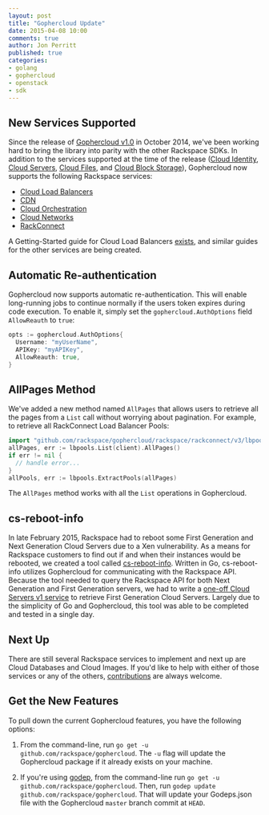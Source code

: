```yaml
---
layout: post
title: "Gophercloud Update"
date: 2015-04-08 10:00
comments: true
author: Jon Perritt
published: true
categories:
- golang
- gophercloud
- openstack
- sdk
---
```


## New Services Supported
Since the release of [Gophercloud v1.0](https://github.com/rackspace/gophercloud) in October 2014, we've been working hard to bring the library into parity with the other Rackspace SDKs. In addition to the services supported at the time of the release ([Cloud Identity](https://developer.rackspace.com/docs/cloud-identity/getting-started/), [Cloud Servers](https://developer.rackspace.com/docs/cloud-servers/getting-started/), [Cloud Files](https://developer.rackspace.com/docs/cloud-files/getting-started/), and [Cloud Block Storage](https://developer.rackspace.com/docs/cloud-block-storage/getting-started/)), Gophercloud now supports the following Rackspace services:

- [Cloud Load Balancers](https://github.com/rackspace/gophercloud/tree/master/rackspace/lb/v1)
- [CDN](https://github.com/rackspace/gophercloud/tree/master/rackspace/cdn/v1)
- [Cloud Orchestration](https://github.com/rackspace/gophercloud/tree/master/rackspace/orchestration/v1)
- [Cloud Networks](https://github.com/rackspace/gophercloud/tree/master/rackspace/networking/v2)
- [RackConnect](https://github.com/rackspace/gophercloud/tree/master/rackspace/rackconnect/v3)

A Getting-Started guide for Cloud Load Balancers [exists](https://developer.rackspace.com/docs/cloud-load-balancers/getting-started/), and similar guides for the other services are being created.

<!-- more -->

## Automatic Re-authentication
Gophercloud now supports automatic re-authentication. This will enable long-running jobs to continue normally if the users token expires during code execution. To enable it, simply set the `gophercloud.AuthOptions` field `AllowReauth` to `true`:
```go
opts := gophercloud.AuthOptions{
  Username: "myUserName",
  APIKey: "myAPIKey",
  AllowReauth: true,
}
```

## AllPages Method
We've added a new method named `AllPages` that allows users to retrieve all the pages from a `List` call without worrying about pagination. For example, to retrieve all RackConnect Load Balancer Pools:
```go
import "github.com/rackspace/gophercloud/rackspace/rackconnect/v3/lbpools"
allPages, err := lbpools.List(client).AllPages()
if err != nil {
  // handle error...
}
allPools, err := lbpools.ExtractPools(allPages)
```
The `AllPages` method works with all the `List` operations in Gophercloud.

## cs-reboot-info
In late February 2015, Rackspace had to reboot some First Generation and Next Generation Cloud Servers due to a Xen vulnerability. As a means for Rackspace customers to find out if and when their instances would be rebooted, we created a tool called [cs-reboot-info](https://github.com/rackerlabs/cs-reboot-info). Written in Go, cs-reboot-info utilizes Gophercloud for communicating with the Rackspace API. Because the tool needed to query the Rackspace API for both Next Generation and First Generation servers, we had to write a [one-off Cloud Servers v1 service](https://github.com/smashwilson/gophercomputev1) to retrieve First Generation Cloud Servers. Largely due to the simplicity of Go and Gophercloud, this tool was able to be completed and tested in a single day.

## Next Up
There are still several Rackspace services to implement and next up are Cloud Databases and Cloud Images. If you'd like to help with either of those services or any of the others, [contributions](https://github.com/rackspace/gophercloud/blob/master/CONTRIBUTING.md) are always welcome.

## Get the New Features
To pull down the current Gophercloud features, you have the following options:

1. From the command-line, run `go get -u github.com/rackspace/gophercloud`. The `-u` flag will update the Gophercloud package if it already exists on your machine.

2. If you're using [godep](https://github.com/tools/godep), from the command-line run `go get -u github.com/rackspace/gophercloud`. Then, run `godep update github.com/rackspace/gophercloud`. That will update your Godeps.json file with the Gophercloud `master` branch commit at `HEAD`.
